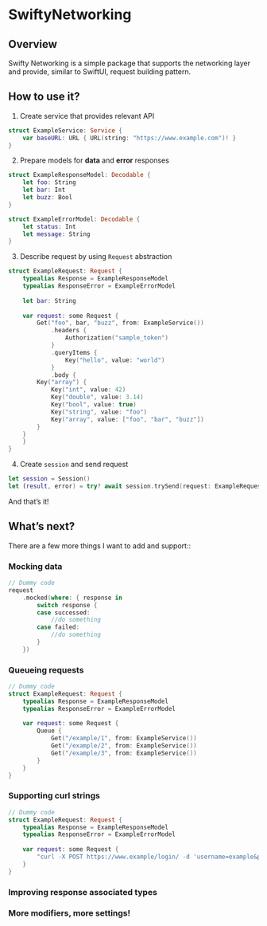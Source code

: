 # SwiftyNetworking
## Overview
Swifty Networking is a simple package that supports the networking layer and provide, similar to SwiftUI, request building pattern.

## How to use it?
1. Create service that provides relevant API
```swift
struct ExampleService: Service {
    var baseURL: URL { URL(string: "https://www.example.com")! }
}
```

2. Prepare models for **data** and **error** responses
```swift
struct ExampleResponseModel: Decodable {
    let foo: String
    let bar: Int
    let buzz: Bool
}

struct ExampleErrorModel: Decodable {
    let status: Int
    let message: String
}
```

3. Describe request by using `Request` abstraction
```swift
struct ExampleRequest: Request {
    typealias Response = ExampleResponseModel
    typealias ResponseError = ExampleErrorModel
    
    let bar: String
    
    var request: some Request {
        Get("foo", bar, "buzz", from: ExampleService())
            .headers {
                Authorization("sample_token")
            }
            .queryItems {
                Key("hello", value: "world")
            }
            .body {
		Key("array") {
			Key("int", value: 42)
			Key("double", value: 3.14)
			Key("bool", value: true)
			Key("string", value: "foo")
			Key("array", value: ["foo", "bar", "buzz"])
		}
	}
    }
}
```

4. Create `session` and send request
```swift
let session = Session()
let (result, error) = try? await session.trySend(request: ExampleRequest(bar: "buzz"))
```

And that’s it!

## What’s next?
There are a few more things I want to add and support::
### Mocking data
```swift
// Dummy code
request
    .mocked(where: { response in
        switch response {
        case successed:
            //do something
        case failed:
            //do something
        }
    })
```

### Queueing requests
```swift
// Dummy code
struct ExampleRequest: Request {
    typealias Response = ExampleResponseModel
    typealias ResponseError = ExampleErrorModel
    
    var request: some Request {
        Queue {
            Get("/example/1", from: ExampleService())
            Get("/example/2", from: ExampleService())
            Get("/example/3", from: ExampleService())
        }
    }
}
```

### Supporting curl strings
```swift
// Dummy code
struct ExampleRequest: Request {
    typealias Response = ExampleResponseModel
    typealias ResponseError = ExampleErrorModel
    
    var request: some Request {
        "curl -X POST https://www.example/login/ -d 'username=example&password=examle'"
    }
}
```

### Improving response associated types
### More modifiers, more settings!
